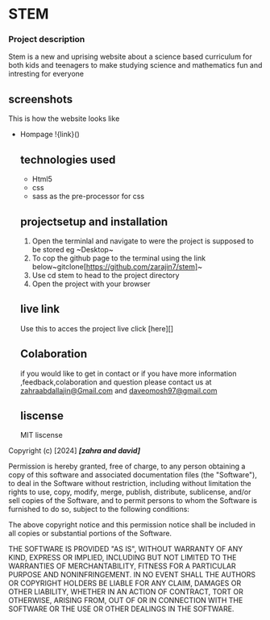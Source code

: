 # STEM

### Project description
Stem is a new and uprising website  about a science based curriculum for both kids and teenagers to make studying science and mathematics fun and intresting for everyone


## screenshots
This is how the website looks like
- Hompage
  !{link}()




  ## technologies used
  * Html5
  * css
  * sass as the pre-processor for css
  ## projectsetup and installation
  1. Open the terminlal and navigate to were the project is supposed to be stored eg ~Desktop~
  2. To cop the github page to the terminal using the link below~gitclone[https://github.com/zarajin7/stem]~
  3. Use cd stem to head to the project directory
  4. Open the project with your browser
   ## live link
   Use this to acces the project live click [here][]
   ## Colaboration
   if you would like to get in contact or if you have more information ,feedback,colaboration and question please contact us at zahraabdallajin@Gmail.com and daveomosh97@gmail.com
   ## liscense
   MIT liscense


Copyright (c) [2024] ***[zahra and david]***

Permission is hereby granted, free of charge, to any person obtaining a copy
of this software and associated documentation files (the "Software"), to deal
in the Software without restriction, including without limitation the rights
to use, copy, modify, merge, publish, distribute, sublicense, and/or sell
copies of the Software, and to permit persons to whom the Software is
furnished to do so, subject to the following conditions:

The above copyright notice and this permission notice shall be included in all
copies or substantial portions of the Software.

THE SOFTWARE IS PROVIDED "AS IS", WITHOUT WARRANTY OF ANY KIND, EXPRESS OR
IMPLIED, INCLUDING BUT NOT LIMITED TO THE WARRANTIES OF MERCHANTABILITY,
FITNESS FOR A PARTICULAR PURPOSE AND NONINFRINGEMENT. IN NO EVENT SHALL THE
AUTHORS OR COPYRIGHT HOLDERS BE LIABLE FOR ANY CLAIM, DAMAGES OR OTHER
LIABILITY, WHETHER IN AN ACTION OF CONTRACT, TORT OR OTHERWISE, ARISING FROM,
OUT OF OR IN CONNECTION WITH THE SOFTWARE OR THE USE OR OTHER DEALINGS IN THE
SOFTWARE.